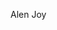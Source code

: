 Alen Joy

<!---
Alentj/Alentj is a ✨ special ✨ repository because its `README.md` (this file) appears on your GitHub profile.
You can click the Preview link to take a look at your changes.
--->
